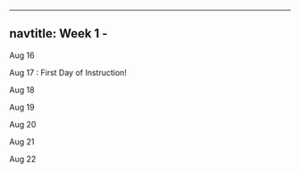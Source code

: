 
---
navtitle: Week 1 -
---

Aug 16

Aug 17
: First Day of Instruction!

Aug 18

Aug 19

Aug 20

Aug 21

Aug 22

